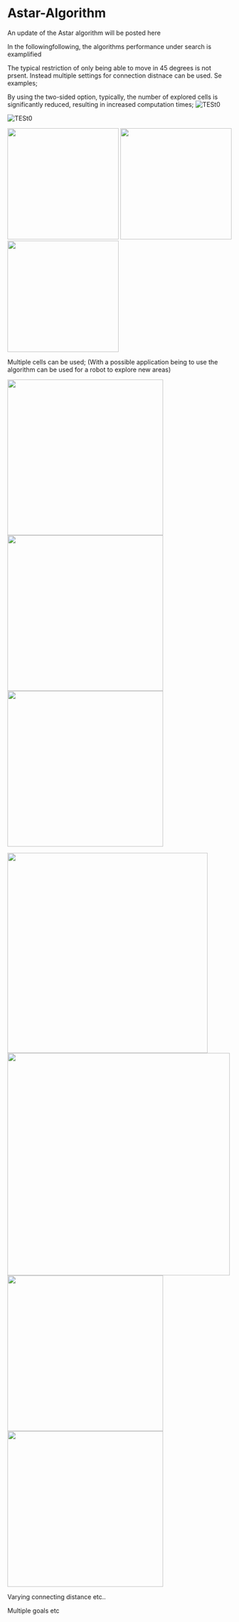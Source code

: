 # Astar-Algorithm
An update of the Astar algorithm will be posted here

In the followingfollowing, the algorithms performance under search is examplified

The typical restriction of only being able to move in 45 degrees is not prsent. Instead multiple settings for connection distnace can be used. Se examples; 

By using the two-sided option, typically, the number of explored cells is significantly reduced, resulting in increased computation times;
![TESt0](Figures/AStar2.gif)

![TESt0](Figures/AStar3.gif)

                         
<img src="https://github.com/EinarUeland/Astar-Algorithm/blob/TestRnd/Figures/ASTARSHOWCon1.png"   width="250" height="250"> <img src="https://github.com/EinarUeland/Astar-Algorithm/blob/TestRnd/Figures/ASTARSHOWCon4.png"   width="250" height="250"> <img src="https://github.com/EinarUeland/Astar-Algorithm/blob/TestRnd/Figures/ASTARSHOWCon8.png"   width="250" height="250">



Multiple cells can be used; (With a possible application being to use the algorithm can be used for a robot to explore new areas)

<img src="https://github.com/EinarUeland/Astar-Algorithm/blob/TestRnd/Figures/ASt3arC1.gif"   width="350" height="350"> <img src="https://github.com/EinarUeland/Astar-Algorithm/blob/TestRnd/Figures/ASt3arC4.gif"   width="350" height="350"> <img src="https://github.com/EinarUeland/Astar-Algorithm/blob/TestRnd/Figures/ASt3arC10.gif"   width="350" height="350">

<img src="https://github.com/EinarUeland/Astar-Algorithm/blob/TestRnd/Figures/ASTARSHOWCon1.png"   width="450" height="450"> 
<img src="https://github.com/EinarUeland/Astar-Algorithm/blob/TestRnd/Figures/ASt3arC1.gif"   width="500" height="500">


<img src="https://github.com/EinarUeland/Astar-Algorithm/blob/TestRnd/Figures/2Sided.gif"   width="350" height="350"> 

<img src="https://github.com/EinarUeland/Astar-Algorithm/blob/TestRnd/Figures/Multiple.gif"   width="350" height="350"> 



Varying connecting distance etc..

Multiple goals etc
